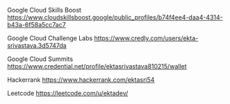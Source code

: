 Google Cloud Skills Boost
https://www.cloudskillsboost.google/public_profiles/b74f4ee4-daa4-4314-b43a-6f58a5cc7ac7

Google Cloud Challenge Labs
https://www.credly.com/users/ekta-srivastava.3d5747da

Google Cloud Summits
https://www.credential.net/profile/ektasrivastava810215/wallet

Hackerrank
https://www.hackerrank.com/ektasri54

Leetcode
https://leetcode.com/u/ektadev/
